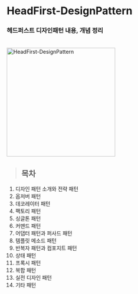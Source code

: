 # HeadFirst-DesignPattern
### 헤드퍼스트 디자인패턴 내용, 개념 정리 <br><br>

<img width="294" alt="HeadFirst-DesignPattern" src="https://user-images.githubusercontent.com/76640167/210064651-ec3da0a9-a4f8-4a74-9eb7-9a5e17d4dcfa.png">

<br/>

> ## 목차
1. 디자인 패턴 소개와 전략 패턴
2. 옵저버 패턴
3. 데코레이터 패턴
4. 팩토리 패턴
5. 싱글톤 패턴
6. 커맨드 패턴
7. 어댑터 패턴과 퍼사드 패턴
8. 템플릿 메소드 패턴
9. 반복자 패턴과 컴포지트 패턴
10. 상태 패턴
11. 프록시 패턴
12. 복합 패턴
13. 실전 디자인 패턴
14. 기타 패턴
